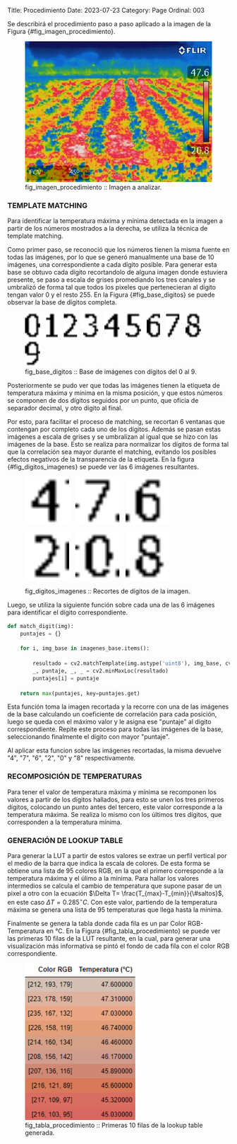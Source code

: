 Title: Procedimiento
Date: 2023-07-23
Category: Page
Ordinal: 003

Se describirá el procedimiento paso a paso aplicado a la imagen de la Figura {#fig_imagen_procedimiento}.

<figure>
  <img src="../images/imagen_procedimiento.jpg" width="450">
  <figcaption>
  fig_imagen_procedimiento :: Imagen a analizar.
  </figcaption>
</figure> 


### TEMPLATE MATCHING

Para identificar la temperatura máxima y mínima detectada en la imagen a partir de los números mostrados a la derecha, se utiliza la técnica de template matching.

Como primer paso, se reconoció que los números tienen la misma fuente en todas las imágenes, por lo que se generó manualmente una base de 10 imágenes, una correspondiente a cada dígito posible. Para generar esta base se obtuvo cada dígito recortandolo de alguna imagen donde estuviera presente, se paso a escala de grises promediando los tres canales y se umbralizó de forma tal que todos los pixeles que pertenecieran al dígito tengan valor 0 y el resto 255. En la Figura {#fig_base_digitos} se puede observar la base de dígitos completa.

<figure>
  <img src="../images/base_0.png" height="60px" style="margin-right: 10px;">
  <img src="../images/base_1.png" height="60px" style="margin-right: 10px;">
  <img src="../images/base_2.png" height="60px" style="margin-right: 10px;">
  <img src="../images/base_3.png" height="60px" style="margin-right: 10px;">
  <img src="../images/base_4.png" height="60px" style="margin-right: 10px;">
  <img src="../images/base_5.png" height="60px" style="margin-right: 10px;">
  <img src="../images/base_6.png" height="60px" style="margin-right: 10px;">
  <img src="../images/base_7.png" height="60px" style="margin-right: 10px;">
  <img src="../images/base_8.png" height="60px" style="margin-right: 10px;">
  <img src="../images/base_9.png" height="60px">
  <figcaption>
  fig_base_digitos :: Base de imágenes con dígitos del 0 al 9.
  </figcaption>
</figure> 

Posteriormente se pudo ver que todas las imágenes tienen la etiqueta de temperatura máxima y mínima en la misma posición, y que estos números se componen de dos dígitos seguidos por un punto, que oficia de separador decimal, y otro dígito al final.

Por esto, para facilitar el proceso de matching, se recortan 6 ventanas que contengan por completo cada uno de los dígitos. Además se pasan estas imágenes a escala de grises y se umbralizan al igual que se hizo con las imágenes de la base. Esto se realiza para normalizar los dígitos de forma tal que la correlación sea mayor durante el matching, evitando los posibles efectos negativos de la transparencia de la etiqueta. En la figura {#fig_digitos_imagenes} se puede ver las 6 imágenes resultantes.

<figure>
  <p float="left">
    <img src="../images/digito1.png" width="100" style="margin-right: 10px;">
    <img src="../images/digito2.png" width="100" style="margin-right: 10px;">
    <img src="../images/digito3.png" width="100">
  </p>
  <p float="left">
    <img src="../images/digito4.png" width="100" style="margin-right: 10px;">
    <img src="../images/digito5.png" width="100" style="margin-right: 10px;">
    <img src="../images/digito6.png" width="100">
  </p>
  <figcaption>
  fig_digitos_imagenes :: Recortes de dígitos de la imagen.
  </figcaption>
</figure>

Luego, se utiliza la siguiente función sobre cada una de las 6 imágenes para identificar el dígito correspondiente.

``` python
def match_digit(img):
    puntajes = {}

    for i, img_base in imagenes_base.items():
        
        resultado = cv2.matchTemplate(img.astype('uint8'), img_base, cv2.TM_CCOEFF_NORMED)
        _, puntaje, _, _ = cv2.minMaxLoc(resultado)
        puntajes[i] = puntaje
    
    return max(puntajes, key=puntajes.get)

```
Esta función toma la imagen recortada y la recorre con una de las imágenes de la base calculando un coeficiente de correlación para cada posición, luego se queda con el máximo valor y le asigna ese "puntaje" al digito correspondiente. Repite este proceso para todas las imágenes de la base, seleccionando finalmente el dígito con mayor "puntaje".

Al aplicar esta funcion sobre las imágenes recortadas, la misma devuelve "4", "7", "6", "2", "0" y "8" respectivamente.

### RECOMPOSICIÓN DE TEMPERATURAS

Para tener el valor de temperatura máxima y mínima se recomponen los valores a partir de los dígitos hallados, para esto se unen los tres primeros dígitos, colocando un punto antes del tercero, este valor corresponde a la temperatura máxima. Se realiza lo mismo con los últimos tres dígitos, que corresponden a la temperatura mínima.

### GENERACIÓN DE LOOKUP TABLE

Para generar la LUT a partir de estos valores se extrae un perfil vertical por el medio de la barra que indica la escala de colores. De esta forma se obtiene una lista de 95 colores RGB, en la que el primero corresponde a la temperatura máxima y el úlimo a la mínima. Para hallar los valores intermedios se calcula el cambio de temperatura que supone pasar de un pixel a otro con la ecuación $\Delta T= \frac{T_{max}-T_{min}}{\#saltos}$, en este caso $\Delta T=0.285^{\circ}C$. Con este valor, partiendo de la temperatura máxima se genera una lista de 95 temperaturas que llega hasta la mínima.

Finalmente se genera la tabla donde cada fila es un par Color RGB-Temperatura en °C. En la Figura {#fig_tabla_procedimiento} se puede ver las primeras 10 filas de la LUT resultante, en la cual, para generar una visualización más informativa se pintó el fondo de cada fila con el color RGB correspondiente.

<figure>
  <img src="../images/tabla_procedimiento.png" width="250">
  <figcaption>
  fig_tabla_procedimiento :: Primeras 10 filas de la lookup table generada.
  </figcaption>
</figure> 